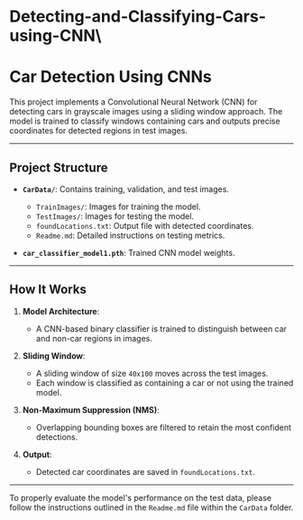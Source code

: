 # Detecting-and-Classifying-Cars-using-CNN\

# Car Detection Using CNNs

This project implements a Convolutional Neural Network (CNN) for detecting cars in grayscale images using a sliding window approach. The model is trained to classify windows containing cars and outputs precise coordinates for detected regions in test images.

---

## Project Structure

- **`CarData/`**: Contains training, validation, and test images.
  - `TrainImages/`: Images for training the model.
  - `TestImages/`: Images for testing the model.
  - `foundLocations.txt`: Output file with detected coordinates.
  - `Readme.md`: Detailed instructions on testing metrics.

- **`car_classifier_model1.pth`**: Trained CNN model weights.

---

## How It Works

1. **Model Architecture**:
   - A CNN-based binary classifier is trained to distinguish between car and non-car regions in images.

2. **Sliding Window**:
   - A sliding window of size `40x100` moves across the test images.
   - Each window is classified as containing a car or not using the trained model.

3. **Non-Maximum Suppression (NMS)**:
   - Overlapping bounding boxes are filtered to retain the most confident detections.

4. **Output**:
   - Detected car coordinates are saved in `foundLocations.txt`.

---

To properly evaluate the model's performance on the test data, please follow the instructions outlined in the `Readme.md` file within the `CarData` folder.